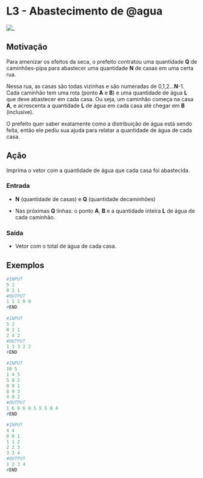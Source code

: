 # L3 - Abastecimento de @agua

![_](cover.jpg)

## Motivação

Para amenizar os efeitos da seca, o prefeito contratou uma quantidade **Q** de caminhões-pipa para abastecer uma quantidade **N** de casas em uma certa rua.

Nessa rua, as casas são todas vizinhas e são numeradas de 0,1,2...**N**\-1.  
Cada caminhão tem uma rota (ponto **A** e **B**) e uma quantidade de água **L** que deve abastecer em cada casa. Ou seja, um caminhão começa na casa **A**, e acrescenta  a quantidade **L** de água em cada casa até chegar em **B** (inclusive).

O prefeito quer saber exatamente como a distribuição de água está sendo feita, então ele pediu sua ajuda para relatar a quantidade de água de cada casa.

## Ação

Imprima o vetor com a quantidade de água que cada casa foi abastecida.

### Entrada

* **N** (quantidade de casas) e **Q** (quantidade decaminhões)

* Nas próximas **Q** linhas: o ponto **A**, **B** e a quantidade inteira **L** de água de cada caminhão.

### Saída

* Vetor com o total de água de cada casa.

## Exemplos

``` py
#INPUT
5 1
0 2 1  
#OUTPUT
1 1 1 0 0
#END
  
#INPUT
5 2
0 2 1
2 4 2
#OUTPUT
1 1 3 2 2
#END
```

```py
#INPUT
10 5
1 4 5
5 8 2
0 9 1
8 9 3
4 8 2
#OUTPUT
1 6 6 6 8 5 5 5 8 4
#END
```

```py
#INPUT
4 4
0 0 1
1 1 2
2 2 3
3 3 4  
#OUTPUT
1 2 3 4
#END
```

